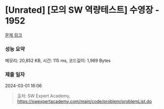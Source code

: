 # [Unrated] [모의 SW 역량테스트] 수영장 - 1952 

[문제 링크](https://swexpertacademy.com/main/code/problem/problemDetail.do?contestProbId=AV5PpFQaAQMDFAUq) 

### 성능 요약

메모리: 20,852 KB, 시간: 115 ms, 코드길이: 1,989 Bytes

### 제출 일자

2024-03-01 16:06



> 출처: SW Expert Academy, https://swexpertacademy.com/main/code/problem/problemList.do